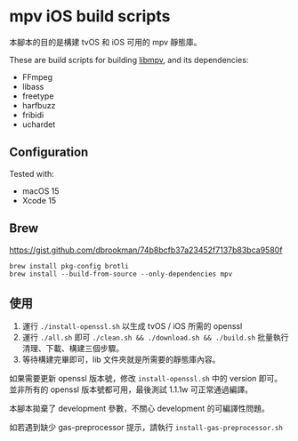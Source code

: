 # mpv iOS build scripts

本腳本的目的是構建 tvOS 和 iOS 可用的 mpv 靜態庫。

These are build scripts for building [libmpv](https://github.com/mpv-player/mpv), and its dependencies:

- FFmpeg
- libass
- freetype
- harfbuzz
- fribidi
- uchardet

## Configuration

Tested with:

- macOS 15
- Xcode 15

## Brew

https://gist.github.com/dbrookman/74b8bcfb37a23452f7137b83bca9580f

```
brew install pkg-config brotli
brew install --build-from-source --only-dependencies mpv
```

## 使用

1. 運行 `./install-openssl.sh` 以生成 tvOS / iOS 所需的 openssl
2. 運行 `./all.sh` 即可 `./clean.sh && ./download.sh && ./build.sh` 批量執行清理、下載、構建三個步驟。
3. 等待構建完畢即可，lib 文件夾就是所需要的靜態庫內容。

如果需要更新 openssl 版本號，修改 `install-openssl.sh` 中的 version 即可。
並非所有的 openssl 版本號都可用，最後測試 1.1.1w 可正常通過編譯。

本腳本拋棄了 development 參數，不關心 development 的可編譯性問題。

如若遇到缺少 gas-preprocessor 提示，請執行 `install-gas-preprocessor.sh`
